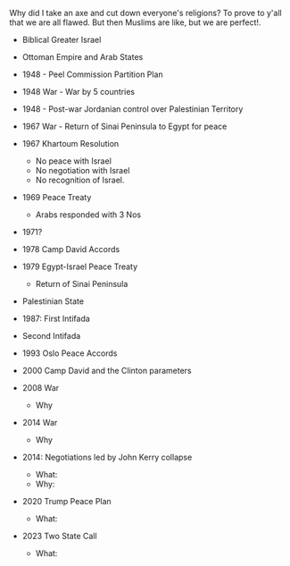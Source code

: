 
Why did I take an axe and cut down everyone's religions?
To prove to y'all that we are all flawed.
But then Muslims are like, but we are perfect!.

- Biblical Greater Israel
- Ottoman Empire and Arab States
- 1948 - Peel Commission Partition Plan
- 1948 War - War by 5 countries
- 1948 - Post-war Jordanian control over Palestinian Territory
- 1967 War - Return of Sinai Peninsula to Egypt for peace
- 1967 Khartoum Resolution
	- No peace with Israel
	- No negotiation with Israel
	- No recognition of Israel.
- 1969 Peace Treaty
	- Arabs responded with 3 Nos
- 1971?
- 1978 Camp David Accords
- 1979 Egypt-Israel Peace Treaty
	- Return of Sinai Peninsula

- Palestinian State


- 1987: First Intifada
- Second Intifada

- 1993 Oslo Peace Accords
- 2000 Camp David and the Clinton parameters

- 2008 War
	- Why
- 2014 War
	- Why
- 2014: Negotiations led by John Kerry collapse
	- What:
	- Why:
- 2020 Trump Peace Plan
	- What:
- 2023 Two State Call
	- What: